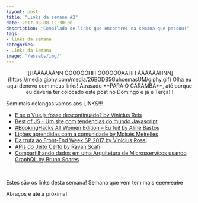 ```yaml
---
layout: post
title: "Links da semana #2"
date: 2017-08-08 12:30:00
description: 'Compilado de links que encontrei na semana que passou!'
tags:
- links da semana
categories:
- Links da Semana
image: '/assets/img/'
---
```

<center>![HÃÃÃÃÃÃNN ÕÕÕÕÕÕHH ÕÕÕÕÕÕAAHH ÃÃÃÃÃÃHNN](https://media.giphy.com/media/26BGDB5GuhcemasUM/giphy.gif)  
Olha eu aqui denovo com meus links! Atrasado **PARA O CARAMBA**, até porque eu deveria ter colocado este post no Domingo e já é Terça!!!</center>

Sem mais delongas vamos aos LINKS!!!
<br>
  
* [E se o Vue.js fosse descontinuado? by Vinicius Reis](https://blog.codecasts.com.br/e-se-o-vue-js-fosse-descontinuado-6ba56eb5a751)
* [Best of JS - Um site com tendencias do mundo Javascript](https://bestof.js.org/)
* [#BookingHacks All Women Edition – Eu fui! by Aline Bastos](https://braziljs.org/blog/bookinghacks-women-edition-eu-fui/)
* [Lições aprendidas com a comunidade by Moisés Meirelles](https://medium.com/trainingcenter/li%C3%A7%C3%B5es-aprendidas-com-a-comunidade-44224cc53919)
* [Da trufa ao Front-End Week SP 2017 by Vinicius Rossi](https://medium.com/@vinirossi9/da-trufa-ao-front-end-week-sp-2017-1471562ef70)
* [APIs do Jeito Certo by Ravan Scafi](https://www.youtube.com/watch?v=3GAF2t5Qohc)
* [Compartilhando dados em uma Arquitetura de Microsserviços usando GraphQL by Bruno Soares](https://labs.getninjas.com.br/compartilhando-dados-em-uma-arquitetura-de-microsservicos-usando-graphql-35a5aca4a7dc)
<br>

Estes são os links desta semana! Semana que vem tem mais ~~quem sabe~~

Abraços e até a próxima!